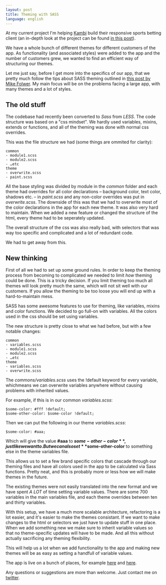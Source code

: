 ```yaml
---
layout: post
title: Theming with SASS 
language: english
---
```


At my current project I'm helping [Kambi](http://kambi.com) build their responsive sports betting client (an in-depth look at the project can be found [in this post](http://blog.14islands.com/post/52546836134/betting-on-responsive)).

We have a whole bunch of different themes for different customers of the app. As functionality (and associated styles) were added to the app and the number of customers grew, we wanted to find an efficient way of structuring our themes. 

Let me just say, before I get more into the specifics of our app, that we pretty much follow the tips about SASS theming outlined in [this post by Mike Folwer](http://mikefowler.me/thoughts/efficient-theming-with-sass/). My main focus will be on the problems facing a large app, with many themes and a lot of styles.


## The old stuff
The codebase had recently been converted to _Sass_ from _LESS_. The code structure was based on a "css mindset". We hardly used variables, mixins, extends or functions, and all of the theming was done with normal css overrides. 

This was the file structure we had (some things are ommited for clarity):

	common
	- module1.scss
	- module2.scss
	- …etc
	theme
	- overwrite.scss
	- paint.scss

All the base styling was divided by module in the _common_ folder and each theme had overrides for all color declarations – background color, text color, shadows etc. – in _paint.scss_ and any non-color overrides was put in _overwrite.scss_. The downside of this was that we had to overwrite most of the color declarations in the app for each new theme. It was also very hard to maintain. When we added a new feature or changed the structure of the html, every theme had to be seperately updated. 

The overall structure of the css was also really bad, with selectors that was way too specific and complicated and a lot of redundant code.

We had to get away from this.

## New thinking
First of all we had to set up some ground rules. In order to keep the theming process from becoming to complicated we needed to limit _how_ theming could be done. This is a tricky decision. If you limit theming too much all themes will look pretty much the same, which will not sit well with our customers. If you allow the theming to be too loose you will end up with a hard-to-maintain mess.

SASS has some awesome features to use for theming, like variables, mixins and color functions. We decided to go full-on with variables. All the colors used in the css should be set using variables. 

The new structure is pretty close to what we had before, but with a few notable changes:

	common
	- variables.scss
	- module1.scss
	- module2.scss
	- …etc
	theme
	- variables.scss
	- overwrite.scss

The _commons/variables.scss_ uses the !default keyword for every variable, whichmeans we can overwrite variables anywhere without causing problems with inherited values. 

For example, if this is in our common _variables.scss_:

	$some-color: #fff !default;
	$some-other-color: $some-color !default;
	
Then we can put the following in our theme _variables.scss_:

	$some-color: #aaa;

Which will give the value **#aaa** to **$some-other-color**, just like we want to. But we can also set **$some-other-color** to something else in the theme variables file.

This allows us to set a few brand specific colors that cascade through our theming files and have all colors used in the app to be calculated via Sass functions. Pretty neat, and this is probably more or less how we will make themes in the future.

The existing themes were not easily translated into the new format and we have spent _A LOT_ of time setting variable values. There are some 700 variables in the main variables file, and each theme overrides between ten and thirty variables.

With this setup, we have a much more scalable architecture, refactoring is a lot easier, and it's easier to make the themes consistant. If we want to make changes to the html or selectors we just have to update stuff in one place. When we add something new we make sure to inherit variable values so that no theme-specific updates will have to be made. And all this without actually sacrificing any theming flexibility. 

This will help us a lot when we add functionality to the app and making new themes will be as easy as setting a handfull of variable values.

The app is live on a bunch of places, for example [here](https://mobile.888sport.com/en/offering.htm) and [here](https://touch.unibet.com/client-start/sportsbook).

Any questions or suggestions are more than welcome. Just contact me on [twitter](http://www.twitter.com/eldh).
